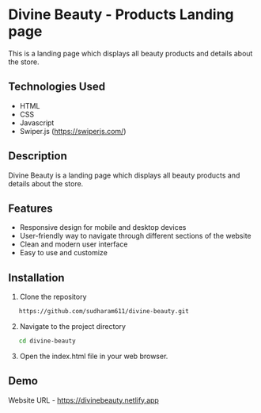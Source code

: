 # Divine Beauty - Products Landing page
This is a landing page which displays all beauty products and details about the store.

## Technologies Used
- HTML
- CSS
- Javascript
- Swiper.js (https://swiperjs.com/)

## Description
Divine Beauty is a landing page which displays all beauty products and details about the store. 

## Features

- Responsive design for mobile and desktop devices
- User-friendly way to navigate through different sections of the website
- Clean and modern user interface
- Easy to use and customize

## Installation

1. Clone the repository
```bash
   https://github.com/sudharam611/divine-beauty.git
```

2. Navigate to the project directory
```bash
   cd divine-beauty
```

3. Open the index.html file in your web browser.

## Demo

Website URL - https://divinebeauty.netlify.app

